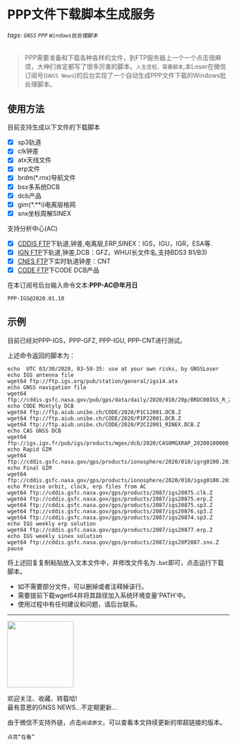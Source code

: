 # PPP文件下载脚本生成服务

###### tags: `GNSS` `PPP` `Windows批处理脚本`

> PPP需要准备和下载各种各样的文件，到FTP服务器上一个一个点击很麻烦，大神们肯定都写了很多厉害的脚本。`人生苦短，需要脚本`,本Loser在微信订阅号(`GNSS News`)的后台实现了一个自动生成PPP文件下载的Windows批处理脚本。  


## 使用方法

目前支持生成以下文件的下载脚本

- [x] sp3轨道
- [x] clk钟差
- [x] atx天线文件
- [x] erp文件
- [x] brdm(*.rnx)导航文件
- [x] bsx多系统DCB
- [x] dcb产品
- [x] gim(*.**i)电离层格网
- [x] snx坐标周解SINEX

支持分析中心(AC)

- [x] [CDDIS FTP](ftp://cddis.gsfc.nasa.gov/gps/products/)下轨道,钟差,电离层,ERP,SINEX：IGS，IGU，IGR，ESA等.
- [x] [IGN FTP](ftp://igs.ign.fr/pub/igs/products/mgex/)下轨道,钟差,DCB：GFZ，WHU(长文件名,支持BDS3 B1/B3)
- [x] [CNES FTP](http://www.ppp-wizard.net/products/REAL_TIME/)下实时轨道钟差：CNT
- [x] [CODE FTP](ftp://ftp.aiub.unibe.ch/CODE/)下CODE DCB产品

在本订阅号后台输入命令文本:**PPP-AC@年月日**

```
PPP-IGS@2020.01.10
```


## 示例

目前已经对PPP-IGS，PPP-GFZ, PPP-IGU, PPP-CNT进行测试。  

上述命令返回的脚本为：
```
echo  UTC 03/30/2020, 03-50-35: use at your own risks, by GNSSLoser 
echo IGS antenna file
wget64 ftp://ftp.igs.org/pub/station/general/igs14.atx
echo GNSS navigation file
wget64 ftp://cddis.gsfc.nasa.gov/pub/gps/data/daily/2020/010/20p/BRDC00IGS_R_20200100000_01D_MN.rnx.gz
echo CODE Montyly DCB
wget64 ftp://ftp.aiub.unibe.ch/CODE/2020/P1C12001.DCB.Z
wget64 ftp://ftp.aiub.unibe.ch/CODE/2020/P1P22001.DCB.Z
wget64 ftp://ftp.aiub.unibe.ch/CODE/2020/P2C22001_RINEX.DCB.Z
echo CAS GNSS DCB
wget64 ftp://igs.ign.fr/pub/igs/products/mgex/dcb/2020/CAS0MGXRAP_20200100000_01D_01D_DCB.BSX.gz
echo Rapid GIM
wget64 ftp://cddis.gsfc.nasa.gov/gps/products/ionosphere/2020/010/igrg0100.20i.Z
echo Final GIM
wget64 ftp://cddis.gsfc.nasa.gov/gps/products/ionosphere/2020/010/igsg0100.20i.Z
echo Precise orbit, clock, erp files from AC
wget64 ftp://cddis.gsfc.nasa.gov/gps/products/2087/igs20875.clk.Z
wget64 ftp://cddis.gsfc.nasa.gov/gps/products/2087/igs20875.erp.Z
wget64 ftp://cddis.gsfc.nasa.gov/gps/products/2087/igs20875.sp3.Z
wget64 ftp://cddis.gsfc.nasa.gov/gps/products/2087/igs20876.sp3.Z
wget64 ftp://cddis.gsfc.nasa.gov/gps/products/2087/igs20874.sp3.Z
echo IGS weekly erp solution
wget64 ftp://cddis.gsfc.nasa.gov/gps/products/2087/igs20877.erp.Z
echo IGS weekly sinex solution
wget64 ftp://cddis.gsfc.nasa.gov/gps/products/2087/igs20P2087.snx.Z
pause
```
将上述回复复制粘贴放入文本文件中，并修改文件名为`.bat`即可，点击运行下载脚本。  


- 如不需要部分文件，可以删掉或者注释掉该行。
- 需要提前下载wget64并将其路径加入系统环境变量'PATH'中。
- 使用过程中有任何建议和问题，请后台联系。

---


<img width = '150' height ='150' src="https://i.imgur.com/oMvpN6k.png"/>

欢迎关注、收藏、转载哈!  
最有意思的GNSS NEWS…不定期更新…

由于微信不支持外链，点击`阅读原文`，可以查看本文持续更新的带超链接的版本。

`点亮“在看”`

